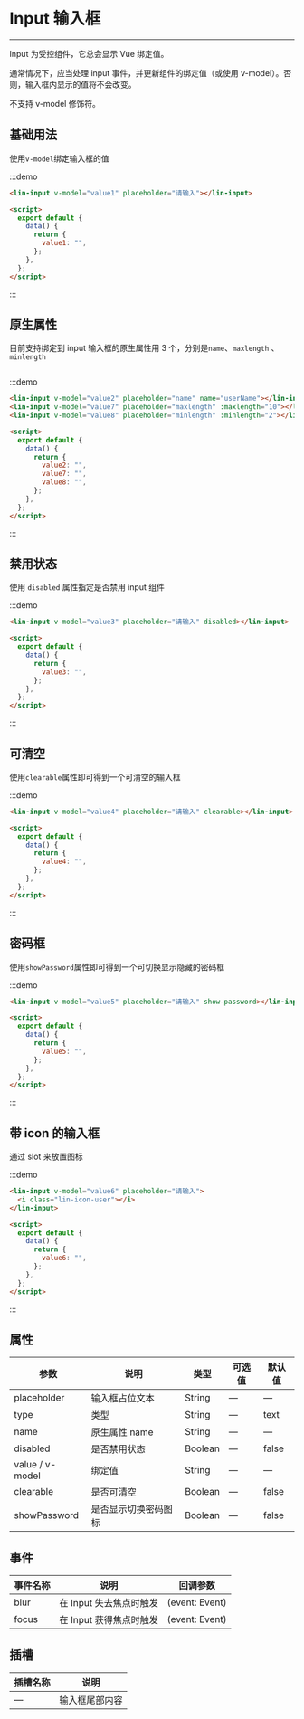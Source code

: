 <style lang="scss" scoped>
    .lin-input{
        width:250px;
    }

    .input-group{
        display:flex;
        flex-direction: column;
        .lin-input+.lin-input{
            margin-top:20px;
        }
    }
</style>

<script>
export default {
  data() {
    return {
      value1: "",
      value2: "",
      value3: "",
      value4: "",
      value5: "",
      value6: "",
      value7: "",
      value8: ""
    };
  }
};
</script>

# Input 输入框

---

Input 为受控组件，它总会显示 Vue 绑定值。

通常情况下，应当处理 input 事件，并更新组件的绑定值（或使用 v-model）。否则，输入框内显示的值将不会改变。

不支持 v-model 修饰符。

## 基础用法

使用`v-model`绑定输入框的值

<div class='demo-block'>
<lin-input v-model="value1" placeholder="请输入"></lin-input>
</div>

:::demo

```html
<lin-input v-model="value1" placeholder="请输入"></lin-input>

<script>
  export default {
    data() {
      return {
        value1: "",
      };
    },
  };
</script>
```

:::

## 原生属性

目前支持绑定到 input 输入框的原生属性用 3 个，分别是`name`、`maxlength` 、`minlength`

<div class='demo-block input-group'>
<lin-input v-model="value2" placeholder="name" name="userName"></lin-input>
<lin-input v-model="value7" placeholder="maxlength" :maxlength="10"></lin-input>
<lin-input v-model="value8" placeholder="minlength" :minlength="2"></lin-input>
</div>

:::demo

```html
<lin-input v-model="value2" placeholder="name" name="userName"></lin-input>
<lin-input v-model="value7" placeholder="maxlength" :maxlength="10"></lin-input>
<lin-input v-model="value8" placeholder="minlength" :minlength="2"></lin-input>

<script>
  export default {
    data() {
      return {
        value2: "",
        value7: "",
        value8: "",
      };
    },
  };
</script>
```

:::

## 禁用状态

使用 `disabled` 属性指定是否禁用 input 组件

<div class='demo-block'>
<lin-input v-model="value3" placeholder="请输入" disabled></lin-input>
</div>

:::demo

```html
<lin-input v-model="value3" placeholder="请输入" disabled></lin-input>

<script>
  export default {
    data() {
      return {
        value3: "",
      };
    },
  };
</script>
```

:::

## 可清空

使用`clearable`属性即可得到一个可清空的输入框

<div class='demo-block'>
<lin-input v-model="value4" placeholder="请输入" clearable></lin-input>
</div>

:::demo

```html
<lin-input v-model="value4" placeholder="请输入" clearable></lin-input>

<script>
  export default {
    data() {
      return {
        value4: "",
      };
    },
  };
</script>
```

:::

## 密码框

使用`showPassword`属性即可得到一个可切换显示隐藏的密码框

<div class='demo-block'>
<lin-input v-model="value5" placeholder="请输入" show-password></lin-input>
</div>

:::demo

```html
<lin-input v-model="value5" placeholder="请输入" show-password></lin-input>

<script>
  export default {
    data() {
      return {
        value5: "",
      };
    },
  };
</script>
```

:::

## 带 icon 的输入框

通过 slot 来放置图标

<div class='demo-block'>
    <lin-input v-model="value6" placeholder="请输入">
      <i class="lin-icon-user"></i>
    </lin-input>
</div>

:::demo

```html
<lin-input v-model="value6" placeholder="请输入">
  <i class="lin-icon-user"></i>
</lin-input>

<script>
  export default {
    data() {
      return {
        value6: "",
      };
    },
  };
</script>
```

:::

## 属性

| 参数            | 说明                 | 类型    | 可选值 | 默认值 |
| --------------- | -------------------- | ------- | ------ | ------ |
| placeholder     | 输入框占位文本       | String  | —      | —      |
| type            | 类型                 | String  | —      | text   |
| name            | 原生属性 name        | String  | —      | —      |
| disabled        | 是否禁用状态         | Boolean | —      | false  |
| value / v-model | 绑定值               | String  | —      | —      |
| clearable       | 是否可清空           | Boolean | —      | false  |
| showPassword    | 是否显示切换密码图标 | Boolean | —      | false  |

## 事件

| 事件名称 | 说明                    | 回调参数       |
| -------- | ----------------------- | -------------- |
| blur     | 在 Input 失去焦点时触发 | (event: Event) |
| focus    | 在 Input 获得焦点时触发 | (event: Event) |

## 插槽

| 插槽名称 | 说明           |
| -------- | -------------- |
| —        | 输入框尾部内容 |
